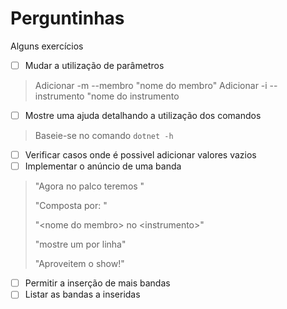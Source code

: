 # Perguntinhas

Alguns exercícios

- [ ] Mudar a utilização de parâmetros
> Adicionar -m --membro "nome do membro"
> Adicionar -i --instrumento "nome do instrumento
- [ ] Mostre uma ajuda detalhando a utilização dos comandos
> Baseie-se no comando `dotnet -h`
- [ ] Verificar casos onde é possivel adicionar valores vazios
- [ ] Implementar o anúncio de uma banda
> "Agora no palco teremos <nome da banda>"
> 
> "Composta por: "
> 
> "&lt;nome do membro&gt; no &lt;instrumento&gt;"
>
> "mostre um por linha"
> 
> "Aproveitem o show!"
- [ ] Permitir a inserção de mais bandas
- [ ] Listar as bandas a inseridas